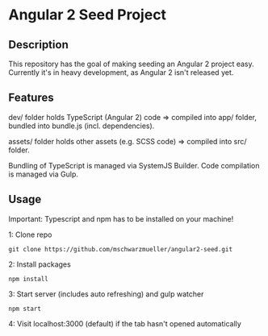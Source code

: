 # Angular 2 Seed Project

## Description
This repository has the goal of making seeding an Angular 2 project easy. Currently it's in heavy development, as Angular 2 isn't released yet.

## Features
dev/ folder holds TypeScript (Angular 2) code => compiled into app/ folder, bundled into bundle.js (incl. dependencies).

assets/ folder holds other assets (e.g. SCSS code) => compiled into src/ folder.

Bundling of TypeScript is managed via SystemJS Builder. Code compilation is managed via Gulp.

## Usage
Important: Typescript and npm has to be installed on your machine!

1: Clone repo
```
git clone https://github.com/mschwarzmueller/angular2-seed.git
```
2: Install packages
```
npm install
```
3: Start server (includes auto refreshing) and gulp watcher
```
npm start
```

4: Visit localhost:3000 (default) if the tab hasn't opened automatically
